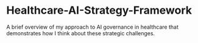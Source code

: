 # Healthcare-AI-Strategy-Framework
A brief overview of my approach to AI governance in healthcare that demonstrates how I think about these strategic challenges.
